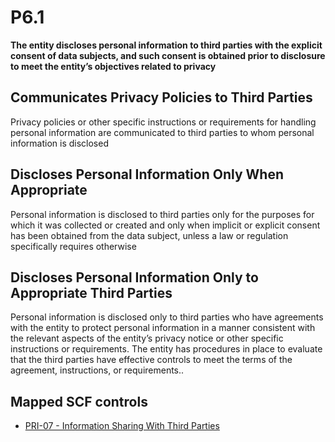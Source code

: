 # P6.1
**The entity discloses personal information to third parties with the explicit consent of data subjects, and such consent is obtained prior to disclosure to meet the entity’s objectives related to privacy**
## Communicates Privacy Policies to Third Parties
Privacy policies or other specific instructions or requirements for handling personal information are communicated to third parties to whom personal information is disclosed
## Discloses Personal Information Only When Appropriate
Personal information is disclosed to third parties only for the purposes for which it was collected or created and only when implicit or explicit consent has been obtained from the data subject, unless a law or regulation specifically requires otherwise
## Discloses Personal Information Only to Appropriate Third Parties
Personal information is disclosed only to third parties who have agreements with the entity to protect personal information in a manner consistent with the relevant aspects of the entity’s privacy notice or other specific instructions or requirements. The entity has procedures in place to evaluate that the third parties have effective controls to meet the terms of the agreement, instructions, or requirements..
## Mapped SCF controls
- [PRI-07 - Information Sharing With Third Parties](../scf/pri-07-informationsharingwiththirdparties.md)